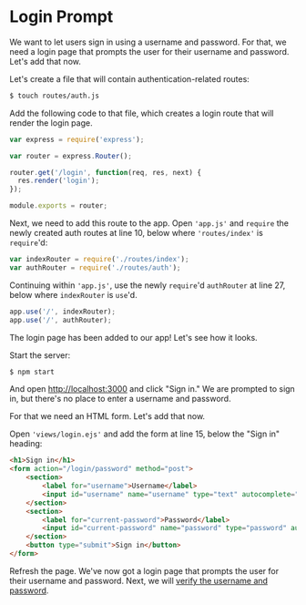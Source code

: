 # Login Prompt

We want to let users sign in using a username and password.  For that, we need
a login page that prompts the user for their username and password.  Let's add
that now.

Let's create a file that will contain authentication-related routes:

```sh
$ touch routes/auth.js
```

Add the following code to that file, which creates a login route that will
render the login page.

```js
var express = require('express');

var router = express.Router();

router.get('/login', function(req, res, next) {
  res.render('login');
});

module.exports = router;
```

Next, we need to add this route to the app.  Open `'app.js'` and `require` the
newly created auth routes at line 10, below where `'routes/index'` is
`require`'d:

```js
var indexRouter = require('./routes/index');
var authRouter = require('./routes/auth');
```

Continuing within `'app.js'`, use the newly `require`'d `authRouter` at line 27,
below where `indexRouter` is `use`'d.

```js
app.use('/', indexRouter);
app.use('/', authRouter);
```

The login page has been added to our app!  Let's see how it looks.

Start the server:

```sh
$ npm start
```

And open [http://localhost:3000](http://localhost:3000) and click "Sign in."  We
are prompted to sign in, but there's no place to enter a username and password.

For that we need an HTML form.  Let's add that now.

Open `'views/login.ejs'` and add the form at line 15, below the "Sign in"
heading:

```html
<h1>Sign in</h1>
<form action="/login/password" method="post">
	<section>
		<label for="username">Username</label>
		<input id="username" name="username" type="text" autocomplete="username" required autofocus>
	</section>
	<section>
		<label for="current-password">Password</label>
		<input id="current-password" name="password" type="password" autocomplete="current-password" required>
	</section>
	<button type="submit">Sign in</button>
</form>
```

Refresh the page.  We've now got a login page that prompts the user for their
username and password.  Next, we will [verify the username and password](../verify/).
